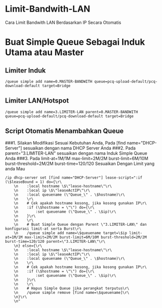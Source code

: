 # Limit-Bandwith-LAN
Cara Limit Bandwith LAN Berdasarkan IP Secara Otomatis

# Buat Simple Queue Sebagai Induk Utama atau Master
## Limiter Induk
```
/queue simple add name=0.MASTER-BANDWITH queue=pcq-upload-default/pcq-download-default target=Bridge
```
## Limiter LAN/Hotspot
```
/queue simple add name=3.LIMITER-LAN parent=0.MASTER-BANDWITH queue=pcq-upload-default/pcq-download-default target=Bridge
```
## Script Otomatis Menambahkan Queue
###1. Silakan Modifikasi Sesuai Kebutuhan Anda, Pada [find name="DHCP-Server"] sesuaikan dengan nama DHCP Server Anda
###2. Pada parent=\"3.LIMITER-LAN\" sesuaikan dengan nama Induk Simple Queue Anda
###3. Pada limit-at=1M/1M max-limit=2M/2M burst-limit=6M/10M burst-threshold=2M/2M burst-time=120/120 Sesuaikan Dengan Limit yang anda Mau
```
/ip dhcp-server set [find name="DHCP-Server"] lease-script=":if (\$leaseBound = 1) do={\r\
    \n    :local hostname \$\"lease-hostname\"\r\
    \n    :local ip \$\"leaseActIP\"\r\
    \n    :local queuename (\"Queue_\" . \$hostname)\r\
    \n    \r\
    \n    # Cek apakah hostname kosong, jika kosong gunakan IP\r\
    \n    :if (\$hostname = \"\") do={\r\
    \n        :set queuename (\"Queue_\" . \$ip)\r\
    \n    }\r\
    \n    \r\
    \n    # Buat Simple Queue dengan Parent \"3.LIMITER-LAN\" dan konfigurasi limit-at serta Burst\r\
    \n    /queue simple add name=\$queuename target=\$ip limit-at=1M/1M max-limit=2M/2M burst-limit=6M/10M burst-threshold=2M/2M burst-time=120/120 parent=\"3.LIMITER-LAN\"\r\
    \n} else={\r\
    \n    :local hostname \$\"lease-hostname\"\r\
    \n    :local ip \$\"leaseActIP\"\r\
    \n    :local queuename (\"Queue_\" . \$hostname)\r\
    \n    \r\
    \n    # Cek apakah hostname kosong, jika kosong gunakan IP\r\
    \n    :if (\$hostname = \"\") do={\r\
    \n        :set queuename (\"Queue_\" . \$ip)\r\
    \n    }\r\
    \n    \r\
    \n    # Hapus Simple Queue jika perangkat terputus\r\
    \n    /queue simple remove [find name=\$queuename]\r\
    \n}\r\
    \n"
```
